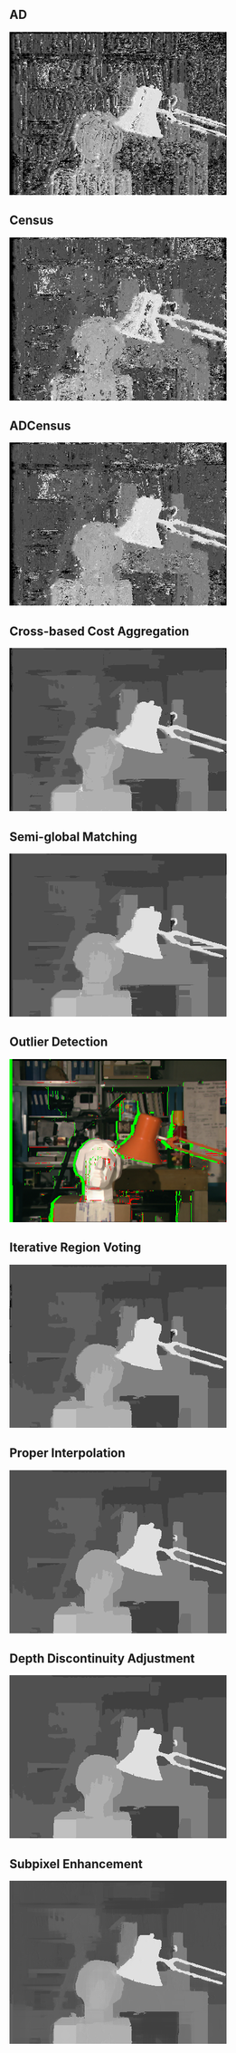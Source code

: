 AD
--

![absdiff_vol](img/absdiff_vol.png)

Census
------

![census_vol](img/census_vol.png)

ADCensus
--------

![adcensus_vol](img/adcensus_vol.png)

Cross-based Cost Aggregation
----------------------------

![cbca_vol](img/cbca_vol.png)  

Semi-global Matching
--------------------

![sgm_vol](img/sgm_vol.png)

Outlier Detection
-----------------

![outlier](img/outlier.png)

Iterative Region Voting
-----------------------

![iterative_region_voting](img/iterative_region_voting.png)

Proper Interpolation
--------------------

![proper_interpolation](img/proper_interpolation.png)

Depth Discontinuity Adjustment
------------------------------

![depth_discontinuity_adjustment](img/depth_discontinuity_adjustment.png)

Subpixel Enhancement
---------------------

![subpixel_enhancement](img/subpixel_enhancement.png)
